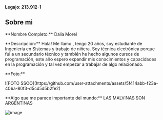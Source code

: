 **Legajo: 213.912-1**

## Sobre mi
<p>
  **Nombre Completo:** Dalia Morel
</p>
<p>
  **Descripción:** Hola! Me llamo , tengo 20 años, soy estudiante de Ingeniería en Sistemas y trabajo de niñera. Soy técnica electrónica porque fui a un secundario técnico y también he hecho algunos cursos de programación, este año espero expandir mis conocimientos y capacidades en la programación y tal vez empezar a trabajar de algo relacionado.
</p>

<p> 
  **Foto:**
</p>
![FOTO SSOO](https://github.com/user-attachments/assets/5f414abb-f23a-406a-80f3-d5cd5d5b2fe2)

<p>
  **Algo que me parece importante del mundo:** LAS MALVINAS SON ARGENTINAS
</p>

![image](https://github.com/user-attachments/assets/d5c582cc-ac75-4648-a83d-e8837e4c6ddf)
